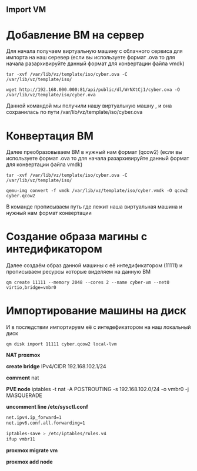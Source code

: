 ## Import VM
# Добавление ВМ на сервер
Для начала получаем виртуальную машину с облачного сервиса для импорта на наш серевер
(если вы используете формат .ova то для начала разархивируйте данный формат для конвертации файла vmdk)

 ```tar -xvf /var/lib/vz/template/iso/cyber.ova -C /var/lib/vz/template/iso/```

```wget http://192.168.000.000:81/api/public/dl/WrNXtCj1/cyber.ova -O /var/lib/vz/template/iso/cyber.ova```

Данной командой мы получили нашу виртуальную машну , и она сохранилась по пути /var/lib/vz/template/iso/cyber.ova


# Конвертация ВМ
Далее преобразовываем ВМ в нужный нам формат (qcow2)
(если вы используете формат .ova то для начала разархивируйте данный формат для конвертации файла vmdk)

 ```tar -xvf /var/lib/vz/template/iso/cyber.ova -C /var/lib/vz/template/iso/```

```qemu-img convert -f vmdk /var/lib/vz/template/iso/cyber.vmdk -O qcow2 cyber.qcow2```

В команде прописываем путь где лежит наша виртуальная машина и нужный нам формат конвертации


# Создание образа магины с интедификатором
Далее создаём образ данной машины с её интедификатором (11111) и прописываем ресурсы которые виделяем на данную ВМ

```qm create 11111 --memory 2048 --cores 2 --name cyber-vm --net0 virtio,bridge=vmbr0```


# Импортирование машины на диск
И в последствии импортируем её с интедефикатором на наш локальный диск

```qm disk import 11111 cyber.qcow2 local-lvm```

**NAT proxmox**

**create bridge**
IPv4/CIDR 192.168.102.1/24

**comment** 
nat

**PVE node**
iptables -t nat -A POSTROUTING -s 192.168.102.0/24 -o vmbr0 -j MASQUERADE

**uncomment line /etc/sysctl.conf**
```bash
net.ipv4.ip_forward=1
net.ipv6.conf.all.forwarding=1
```

```bash
iptables-save > /etc/iptables/rules.v4
ifup vmbr11
```

**proxmox migrate vm**


**proxmox add node**

